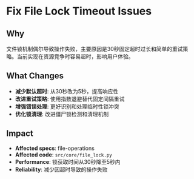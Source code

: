 # Fix File Lock Timeout Issues

## Why
文件锁机制偶尔导致操作失败，主要原因是30秒固定超时过长和简单的重试策略。当前实现在资源竞争时容易超时，影响用户体验。

## What Changes
- **减少默认超时**: 从30秒改为5秒，提高响应性
- **改进重试策略**: 使用指数退避替代固定间隔重试
- **增强错误处理**: 更好识别和处理临时性锁冲突
- **优化锁清理**: 改进僵尸锁检测和清理机制

## Impact
- **Affected specs**: file-operations
- **Affected code**: `src/core/file_lock.py`
- **Performance**: 锁获取时间从30秒降至5秒内
- **Reliability**: 减少因超时导致的操作失败